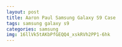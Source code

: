 ```yaml
---
layout: post
title: Aaron Paul Samsung Galaxy S9 Case
tags: samsung galaxy s9
categories: samsung
img: 16llVk5tAKbPfGEQQ4_xskRVh2PP1-6hk
---
```

